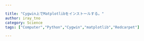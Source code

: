 ```yaml
---

title: "Cygwin上でMatplotlibをインストールする。"
author: iray_tno
category: Science
tags: ["Computer","Python","Cygwin","matplotlib","Redcarpet"]

---
```


